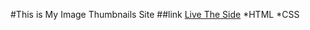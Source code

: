#This is My Image Thumbnails Site
##link
[Live The Side](https://allahbuxsoomro.github.io/website-thumbnails/)
*HTML
*CSS
